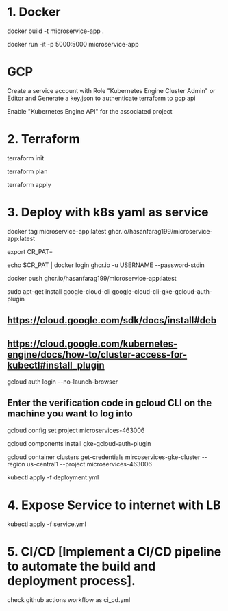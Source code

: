 # 1. Docker
docker build -t microservice-app .

docker run -it -p 5000:5000 microservice-app

# GCP

Create a service account with Role "Kubernetes Engine Cluster Admin" or Editor and Generate a key.json to authenticate terraform to gcp api

Enable "Kubernetes Engine API" for the associated project

# 2. Terraform
terraform init

terraform plan 

terraform apply

# 3. Deploy with k8s yaml as service
docker tag microservice-app:latest ghcr.io/hasanfarag199/microservice-app:latest

export CR_PAT=<your-token>

echo $CR_PAT | docker login ghcr.io -u USERNAME --password-stdin

docker push ghcr.io/hasanfarag199/microservice-app:latest


sudo apt-get install google-cloud-cli google-cloud-cli-gke-gcloud-auth-plugin 
## https://cloud.google.com/sdk/docs/install#deb
## https://cloud.google.com/kubernetes-engine/docs/how-to/cluster-access-for-kubectl#install_plugin

gcloud auth login --no-launch-browser

## Enter the verification code in gcloud CLI on the machine you want to log into

gcloud config set project microservices-463006

gcloud components install gke-gcloud-auth-plugin

gcloud container clusters get-credentials mircoservices-gke-cluster --region us-central1 --project microservices-463006

kubectl apply -f deployment.yml

# 4. Expose Service to internet with LB

kubectl apply -f service.yml

# 5. CI/CD [Implement a CI/CD pipeline to automate the build and deployment process].
check github actions workflow as ci_cd.yml